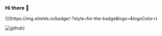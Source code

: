 ### Hi there 👋

<!--
**shubhamgupta204/shubhamgupta204** is a ✨ _special_ ✨ repository because its `README.md` (this file) appears on your GitHub profile.

Here are some ideas to get you started:

- 🔭 I’m currently working on ...web developer as freelancer
- 🌱 I’m currently learning ...full stack development with react js and mangDb with javascript.
- 👯 I’m looking to collaborate on ...
- 🤔 I’m looking for help with ...
- 💬 Ask me about ...
- 📫 How to reach me: ...
- 😄 Pronouns: ...
- ⚡ Fun fact: ...
-->![<Badge Name>](https://img.shields.io/badge/<Badge Text>-<Background Color>?style=for-the-badge&logo=<Icon Name>&logoColor=<Logo Color>)
   ![github](https://img.shields.io/badge/GitHub-000000?style=for-the-badge&logo=GitHub&logoColor=white)]
